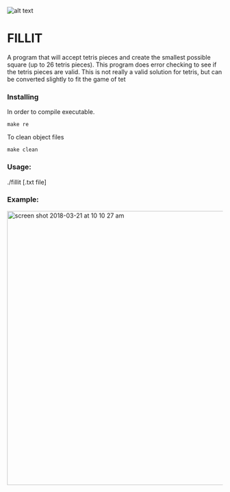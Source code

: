 ![alt text](https://www.bleedingcool.com/wp-content/uploads/2018/02/Tetris-logo-stars.jpg)

# FILLIT

A program that will accept tetris pieces and create the smallest possible square (up to 26 tetris pieces). This program does
error checking to see if the tetris pieces are valid. This is not really a valid solution for tetris, but can be converted slightly to fit the game of tet

### Installing

In order to compile executable.
```
make re
```

To clean object files

```
make clean
```

### Usage:

./fillit [.txt file]

### Example:

<img width="639" alt="screen shot 2018-03-21 at 10 10 27 am" src="https://user-images.githubusercontent.com/34046690/37725401-1d7c021c-2cf0-11e8-9d40-c74a18fad934.png">
